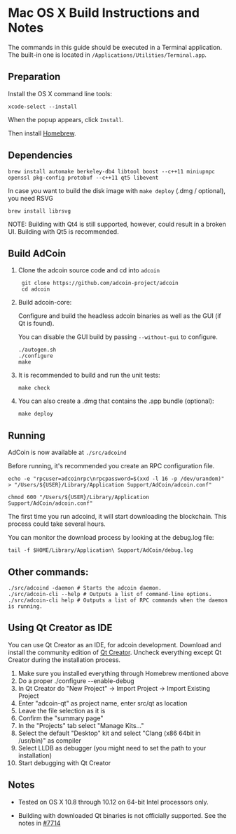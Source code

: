 Mac OS X Build Instructions and Notes
====================================
The commands in this guide should be executed in a Terminal application.
The built-in one is located in `/Applications/Utilities/Terminal.app`.

Preparation
-----------
Install the OS X command line tools:

`xcode-select --install`

When the popup appears, click `Install`.

Then install [Homebrew](http://brew.sh).

Dependencies
----------------------

    brew install automake berkeley-db4 libtool boost --c++11 miniupnpc openssl pkg-config protobuf --c++11 qt5 libevent

In case you want to build the disk image with `make deploy` (.dmg / optional), you need RSVG

    brew install librsvg

NOTE: Building with Qt4 is still supported, however, could result in a broken UI. Building with Qt5 is recommended.

Build AdCoin
------------------------

1. Clone the adcoin source code and cd into `adcoin`

        git clone https://github.com/adcoin-project/adcoin
        cd adcoin

2.  Build adcoin-core:

    Configure and build the headless adcoin binaries as well as the GUI (if Qt is found).

    You can disable the GUI build by passing `--without-gui` to configure.

        ./autogen.sh
        ./configure
        make

3.  It is recommended to build and run the unit tests:

        make check

4.  You can also create a .dmg that contains the .app bundle (optional):

        make deploy

Running
-------

AdCoin is now available at `./src/adcoind`

Before running, it's recommended you create an RPC configuration file.

    echo -e "rpcuser=adcoinrpc\nrpcpassword=$(xxd -l 16 -p /dev/urandom)" > "/Users/${USER}/Library/Application Support/AdCoin/adcoin.conf"

    chmod 600 "/Users/${USER}/Library/Application Support/AdCoin/adcoin.conf"

The first time you run adcoind, it will start downloading the blockchain. This process could take several hours.

You can monitor the download process by looking at the debug.log file:

    tail -f $HOME/Library/Application\ Support/AdCoin/debug.log

Other commands:
-------

    ./src/adcoind -daemon # Starts the adcoin daemon.
    ./src/adcoin-cli --help # Outputs a list of command-line options.
    ./src/adcoin-cli help # Outputs a list of RPC commands when the daemon is running.

Using Qt Creator as IDE
------------------------
You can use Qt Creator as an IDE, for adcoin development.
Download and install the community edition of [Qt Creator](https://www.qt.io/download/).
Uncheck everything except Qt Creator during the installation process.

1. Make sure you installed everything through Homebrew mentioned above
2. Do a proper ./configure --enable-debug
3. In Qt Creator do "New Project" -> Import Project -> Import Existing Project
4. Enter "adcoin-qt" as project name, enter src/qt as location
5. Leave the file selection as it is
6. Confirm the "summary page"
7. In the "Projects" tab select "Manage Kits..."
8. Select the default "Desktop" kit and select "Clang (x86 64bit in /usr/bin)" as compiler
9. Select LLDB as debugger (you might need to set the path to your installation)
10. Start debugging with Qt Creator

Notes
-----

* Tested on OS X 10.8 through 10.12 on 64-bit Intel processors only.

* Building with downloaded Qt binaries is not officially supported. See the notes in [#7714](https://github.com/bitcoin/bitcoin/issues/7714)
